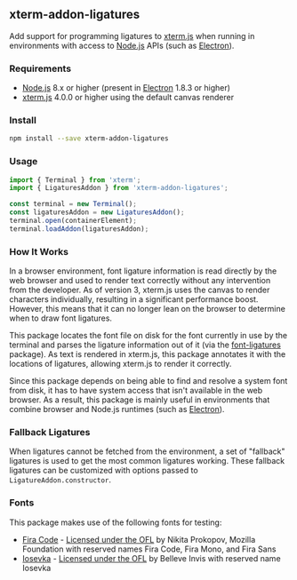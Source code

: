 ## xterm-addon-ligatures

Add support for programming ligatures to [xterm.js] when running in environments with access to [Node.js] APIs (such as [Electron]).

### Requirements

 * [Node.js] 8.x or higher (present in [Electron] 1.8.3 or higher)
 * [xterm.js] 4.0.0 or higher using the default canvas renderer

### Install

```bash
npm install --save xterm-addon-ligatures
```

### Usage

```ts
import { Terminal } from 'xterm';
import { LigaturesAddon } from 'xterm-addon-ligatures';

const terminal = new Terminal();
const ligaturesAddon = new LigaturesAddon();
terminal.open(containerElement);
terminal.loadAddon(ligaturesAddon);
```

### How It Works

In a browser environment, font ligature information is read directly by the web browser and used to render text correctly without any intervention from the developer. As of version 3, xterm.js uses the canvas to render characters individually, resulting in a significant performance boost. However, this means that it can no longer lean on the browser to determine when to draw font ligatures.

This package locates the font file on disk for the font currently in use by the terminal and parses the ligature information out of it (via the [font-ligatures] package). As text is rendered in xterm.js, this package annotates it with the locations of ligatures, allowing xterm.js to render it correctly.

Since this package depends on being able to find and resolve a system font from disk, it has to have system access that isn't available in the web browser. As a result, this package is mainly useful in environments that combine browser and Node.js runtimes (such as [Electron]).

### Fallback Ligatures

When ligatures cannot be fetched from the environment, a set of "fallback" ligatures is used to get the most common ligatures working. These fallback ligatures can be customized with options passed to `LigatureAddon.constructor`.

### Fonts

This package makes use of the following fonts for testing:

* [Fira Code][Fira Code] - [Licensed under the OFL][Fira Code License] by Nikita Prokopov, Mozilla Foundation with reserved names Fira Code, Fira Mono, and Fira Sans
* [Iosevka] - [Licensed under the OFL][Iosevka License] by Belleve Invis with reserved name Iosevka

[xterm.js]: https://github.com/xtermjs/xterm.js
[Electron]: https://electronjs.org/
[Node.js]: https://nodejs.org/
[font-ligatures]: https://github.com/princjef/font-ligatures
[Fira Code]: https://github.com/tonsky/FiraCode
[Fira Code License]: https://github.com/tonsky/FiraCode/blob/master/LICENSE
[Iosevka]: https://github.com/be5invis/Iosevka
[Iosevka License]: https://github.com/be5invis/Iosevka/blob/master/LICENSE.md

